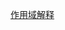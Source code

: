 [作用域解释](https://zhuanlan.zhihu.com/p/103164544#:~:text=python%E7%9A%84%E4%BD%9C,%E8%83%BD%E8%A2%AB%E8%AE%BF%E9%97%AE%E7%9A%84%E8%8C%83%E5%9B%B4%E3%80%82)